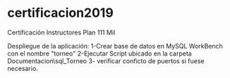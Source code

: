 # certificacion2019
Certificación Instructores Plan 111 Mil

Despliegue de la aplicación:
1-Crear base de datos en MySQL WorkBench con el nombre "torneo"
2-Ejecutar Script ubicado en la carpeta Documentacion\sql_Torneo
3- verificar conficto de puertos si fuese necesario. 

